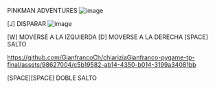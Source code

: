 PINKMAN ADVENTURES
![image](https://github.com/GianfrancoCh/chiariziaGianfranco-pygame-tp-final/assets/98627004/693a6c87-7076-49fc-8bae-6855b37c6b34)

[J] DISPARAR 
![image](https://github.com/GianfrancoCh/chiariziaGianfranco-pygame-tp-final/assets/98627004/c351a18d-4e5f-4966-a968-6d3a988f59c5)

[W] MOVERSE A LA IZQUIERDA
[D] MOVERSE A LA DERECHA
[SPACE] SALTO


https://github.com/GianfrancoCh/chiariziaGianfranco-pygame-tp-final/assets/98627004/c5b19582-ab14-4350-b014-3199a34081bb


[SPACE][SPACE] DOBLE SALTO







